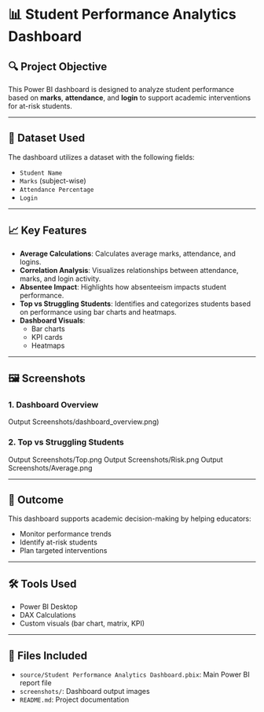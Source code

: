 # 📊 Student Performance Analytics Dashboard

## 🔍 Project Objective
This Power BI dashboard is designed to analyze student performance based on **marks**, **attendance**, and **login** to support academic interventions for at-risk students.

---

## 📁 Dataset Used
The dashboard utilizes a dataset with the following fields:
- `Student Name`
- `Marks` (subject-wise)
- `Attendance Percentage`
- `Login`

---

## 📈 Key Features
- **Average Calculations**: Calculates average marks, attendance, and logins.
- **Correlation Analysis**: Visualizes relationships between attendance, marks, and login activity.
- **Absentee Impact**: Highlights how absenteeism impacts student performance.
- **Top vs Struggling Students**: Identifies and categorizes students based on performance using bar charts and heatmaps.
- **Dashboard Visuals**:
  - Bar charts
  - KPI cards
  - Heatmaps

---

## 🖼️ Screenshots

### 1. Dashboard Overview
Output Screenshots/dashboard_overview.png)

### 2. Top vs Struggling Students
Output Screenshots/Top.png
Output Screenshots/Risk.png
Output Screenshots/Average.png

---

## 🧠 Outcome
This dashboard supports academic decision-making by helping educators:
- Monitor performance trends
- Identify at-risk students
- Plan targeted interventions

---

## 🛠️ Tools Used
- Power BI Desktop
- DAX Calculations
- Custom visuals (bar chart, matrix, KPI)

---

## 📂 Files Included
- `source/Student Performance Analytics Dashboard.pbix`: Main Power BI report file
- `screenshots/`: Dashboard output images
- `README.md`: Project documentation

